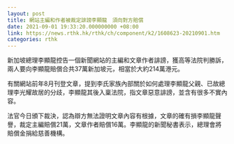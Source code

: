 ```yaml
---
layout: post
title: 網站主編和作者被裁定誹謗李顯龍　須向對方賠償
date: 2021-09-01 19:33:20.000000000 +08:00
link: https://news.rthk.hk/rthk/ch/component/k2/1608623-20210901.htm
categories: rthk
---
```


新加坡總理李顯龍控告一個新聞網站的主編和文章作者誹謗，獲高等法院判勝訴，兩人要向李顯龍賠償合共37萬新加坡元，相當於大約214萬港元。

有關網站前年8月刊登文章，提到李氏家族內部關於如何處理李顯龍父親、已故總理李光耀故居的分歧，李顯龍其後入稟法院，指文章惡意誹謗，並含有很多不實內容。

法官今日頒下裁決，認為辯方無法證明文章內容有根據，文章的確有損李顯龍聲譽，裁定主編賠償21萬，文章作者賠償16萬。李顯龍的新聞秘書表示，總理會將賠償金捐給慈善機構。
